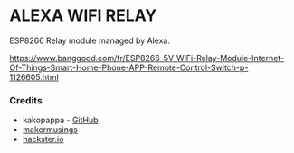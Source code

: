 ALEXA WIFI RELAY
================

ESP8266 Relay module managed by Alexa.

https://www.banggood.com/fr/ESP8266-5V-WiFi-Relay-Module-Internet-Of-Things-Smart-Home-Phone-APP-Remote-Control-Switch-p-1126605.html

### Credits

- kakopappa - [GitHub](https://github.com/kakopappa/arduino-esp8266-alexa-wemo-switch)
- [makermusings](http://www.makermusings.com/2015/07/13/amazon-echo-and-home-automation/)
- [hackster.io](https://www.hackster.io/makerrelay/esp8266-wifi-5v-1-channel-relay-delay-module-iot-smart-home-e8a437)
